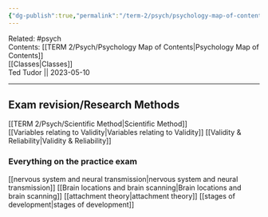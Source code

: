 ```yaml
---
{"dg-publish":true,"permalink":"/term-2/psych/psychology-map-of-contents/"}
---
```


Related: #psych  
Contents: [[TERM 2/Psych/Psychology Map of Contents\|Psychology Map of Contents]]  
[[Classes\|Classes]]  
Ted Tudor || 2023-05-10
*** 

## Exam revision/Research Methods

[[TERM 2/Psych/Scientific Method\|Scientific Method]]  
[[Variables relating to Validity\|Variables relating to Validity]]
[[Validity & Reliability\|Validity & Reliability]]
### Everything on the practice exam 
[[nervous system and neural transmission\|nervous system and neural transmission]]
[[Brain locations and brain scanning\|Brain locations and brain scanning]]
[[attachment theory\|attachment theory]]
[[stages of development\|stages of development]]


